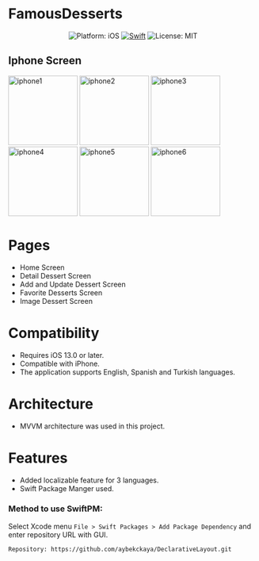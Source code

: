 # FamousDesserts

<p align="center">
  <img src="https://img.shields.io/badge/Platform-iOS%2013.0+-lightgrey.svg" alt="Platform: iOS">
<a href="https://developer.apple.com/swift/"><img src="https://img.shields.io/badge/Swift-5.0-orange.svg?style=flat" alt="Swift"/></a>
<img src="https://img.shields.io/github/license/erikmartens/NearbyWeather.svg?style=flat" alt="License: MIT">
</p>


## Iphone Screen

<img width="140" alt="iphone1" src="https://user-images.githubusercontent.com/47946453/132893299-711c157e-4faf-4060-8f74-356a362e38bc.png">
<img width="140" alt="iphone2" src="https://user-images.githubusercontent.com/47946453/132893300-0f05b3f3-32b5-4c23-897d-c974d00e0b68.png">
<img width="140" alt="iphone3" src=https://user-images.githubusercontent.com/47946453/132893304-803d3e01-2558-410a-b955-661ec62415e8.png">
<img width="140" alt="iphone4" src="https://user-images.githubusercontent.com/47946453/132893309-62e432e2-70f9-416c-ace0-333dcb4c4e8f.png">
<img width="140" alt="iphone5" src="https://user-images.githubusercontent.com/47946453/132893313-63f0065d-67be-4830-b2d0-0eeff71bd5ac.png">
<img width="140" alt="iphone6" src="https://user-images.githubusercontent.com/47946453/132893390-e2a7e025-81ef-4919-96b0-71ea01a3bc79.png">

# Pages
- Home Screen
- Detail Dessert Screen
- Add and Update Dessert Screen
- Favorite Desserts Screen
- Image Dessert Screen

# Compatibility
- Requires iOS 13.0 or later. 
- Compatible with iPhone.
- The application supports English, Spanish and Turkish languages.

# Architecture
- MVVM architecture was used in this project.

# Features
- Added localizable feature for 3 languages.
- Swift Package Manger used.

### Method to use SwiftPM:
Select Xcode menu `File > Swift Packages > Add Package Dependency` and enter repository URL with GUI.  
```
Repository: https://github.com/aybekckaya/DeclarativeLayout.git
```
